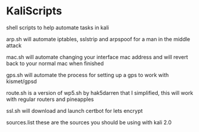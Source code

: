 # KaliScripts
shell scripts to help automate tasks in kali

arp.sh will automate iptables, sslstrip and arpspoof for a man in the middle attack

mac.sh will automate changing your interface mac address and will revert back to your normal mac when finished

gps.sh will automate the process for setting up a gps to work with kismet/gpsd

route.sh is a version of wp5.sh by hak5darren that I simplified, this will work with regular routers and pineapples 

ssl.sh will download and launch certbot for lets encrypt

sources.list these are the sources you should be using with kali 2.0
